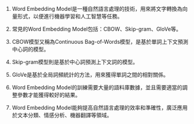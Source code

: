 1. Word Embedding Model是一種自然語言處理的技術，用來將文字轉換為向量形式，以便進行機器學習和人工智慧等任務。

2. 常見的Word Embedding Model包括：CBOW、Skip-gram、GloVe等。

3. CBOW模型又稱為Continuous Bag-of-Words模型，是基於單詞上下文預測中心詞的模型。

4. Skip-gram模型則是基於中心詞預測上下文詞的模型。

5. GloVe是基於全局詞頻統計的方法，用來獲得單詞之間的相對關係。

6. Word Embedding Model的訓練需要大量的語料庫數據，並且需要適當的調整參數才能獲得較好的結果。

7. Word Embedding Model能夠提高自然語言處理的效率和準確性，廣泛應用於文本分類、情感分析、機器翻譯等領域。
